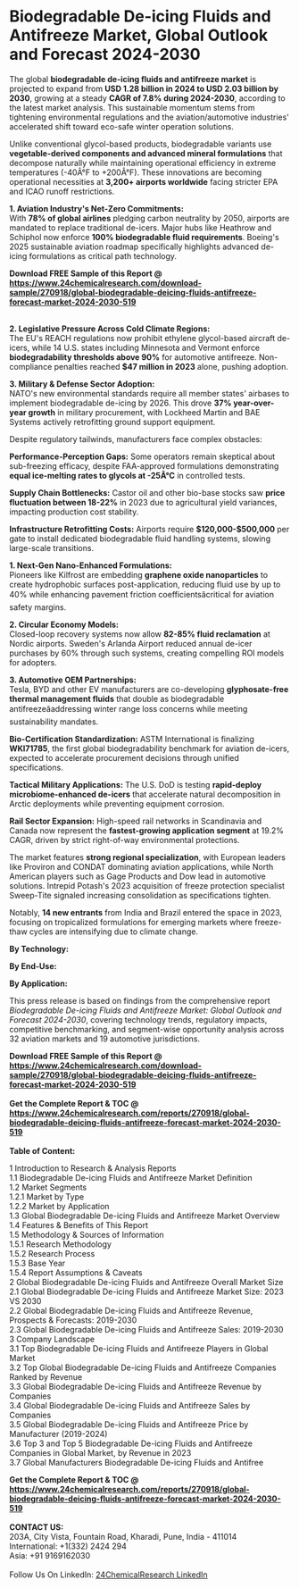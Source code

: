 <h1>Biodegradable De-icing Fluids and Antifreeze Market, Global Outlook and Forecast 2024-2030</h1><p>The global <strong>biodegradable de-icing fluids and antifreeze market</strong> is projected to expand from <strong>USD 1.28 billion in 2024 to USD 2.03 billion by 2030</strong>, growing at a steady <strong>CAGR of 7.8% during 2024-2030</strong>, according to the latest market analysis. This sustainable momentum stems from tightening environmental regulations and the aviation/automotive industries' accelerated shift toward eco-safe winter operation solutions.</p><p>Unlike conventional glycol-based products, biodegradable variants use <strong>vegetable-derived components and advanced mineral formulations</strong> that decompose naturally while maintaining operational efficiency in extreme temperatures (-40Â°F to +200Â°F). These innovations are becoming operational necessities at <strong>3,200+ airports worldwide</strong> facing stricter EPA and ICAO runoff restrictions.</p><p><strong>1. Aviation Industry's Net-Zero Commitments:</strong><br>
With <strong>78% of global airlines</strong> pledging carbon neutrality by 2050, airports are mandated to replace traditional de-icers. Major hubs like Heathrow and Schiphol now enforce <strong>100% biodegradable fluid requirements</strong>. Boeing's 2025 sustainable aviation roadmap specifically highlights advanced de-icing formulations as critical path technology.</p><div><b>Download FREE Sample of this Report @ 
            <a href="https://www.24chemicalresearch.com/download-sample/270918/global-biodegradable-deicing-fluids-antifreeze-forecast-market-2024-2030-519">
            https://www.24chemicalresearch.com/download-sample/270918/global-biodegradable-deicing-fluids-antifreeze-forecast-market-2024-2030-519</a></b></div><br><p><strong>2. Legislative Pressure Across Cold Climate Regions:</strong><br>
The EU's REACH regulations now prohibit ethylene glycol-based aircraft de-icers, while 14 U.S. states including Minnesota and Vermont enforce <strong>biodegradability thresholds above 90%</strong> for automotive antifreeze. Non-compliance penalties reached <strong>$47 million in 2023</strong> alone, pushing adoption.</p><p><strong>3. Military &amp; Defense Sector Adoption:</strong><br>
NATO's new environmental standards require all member states' airbases to implement biodegradable de-icing by 2026. This drove <strong>37% year-over-year growth</strong> in military procurement, with Lockheed Martin and BAE Systems actively retrofitting ground support equipment.</p><p>Despite regulatory tailwinds, manufacturers face complex obstacles:</p><p><strong>Performance-Perception Gaps:</strong> Some operators remain skeptical about sub-freezing efficacy, despite FAA-approved formulations demonstrating <strong>equal ice-melting rates to glycols at -25Â°C</strong> in controlled tests.</p><p><strong>Supply Chain Bottlenecks:</strong> Castor oil and other bio-base stocks saw <strong>price fluctuation between 18-22%</strong> in 2023 due to agricultural yield variances, impacting production cost stability.</p><p><strong>Infrastructure Retrofitting Costs:</strong> Airports require <strong>$120,000-$500,000</strong> per gate to install dedicated biodegradable fluid handling systems, slowing large-scale transitions.</p><p><strong>1. Next-Gen Nano-Enhanced Formulations:</strong><br>
Pioneers like Kilfrost are embedding <strong>graphene oxide nanoparticles</strong> to create hydrophobic surfaces post-application, reducing fluid use by up to 40% while enhancing pavement friction coefficientsâcritical for aviation safety margins.</p><p><strong>2. Circular Economy Models:</strong><br>
Closed-loop recovery systems now allow <strong>82-85% fluid reclamation</strong> at Nordic airports. Sweden's Arlanda Airport reduced annual de-icer purchases by 60% through such systems, creating compelling ROI models for adopters.</p><p><strong>3. Automotive OEM Partnerships:</strong><br>
Tesla, BYD and other EV manufacturers are co-developing <strong>glyphosate-free thermal management fluids</strong> that double as biodegradable antifreezeâaddressing winter range loss concerns while meeting sustainability mandates.</p><p><strong>Bio-Certification Standardization:</strong> ASTM International is finalizing <strong>WKI71785</strong>, the first global biodegradability benchmark for aviation de-icers, expected to accelerate procurement decisions through unified specifications.</p><p><strong>Tactical Military Applications:</strong> The U.S. DoD is testing <strong>rapid-deploy microbiome-enhanced de-icers</strong> that accelerate natural decomposition in Arctic deployments while preventing equipment corrosion.</p><p><strong>Rail Sector Expansion:</strong> High-speed rail networks in Scandinavia and Canada now represent the <strong>fastest-growing application segment</strong> at 19.2% CAGR, driven by strict right-of-way environmental protections.</p><p>The market features <strong>strong regional specialization</strong>, with European leaders like Proviron and CONDAT dominating aviation applications, while North American players such as Gage Products and Dow lead in automotive solutions. Intrepid Potash's 2023 acquisition of freeze protection specialist Sweep-Tite signaled increasing consolidation as specifications tighten.</p><p>Notably, <strong>14 new entrants</strong> from India and Brazil entered the space in 2023, focusing on tropicalized formulations for emerging markets where freeze-thaw cycles are intensifying due to climate change.</p><p><strong>By Technology:</strong></p><p><strong>By End-Use:</strong></p><p><strong>By Application:</strong></p><p>This press release is based on findings from the comprehensive report <em>Biodegradable De-icing Fluids and Antifreeze Market: Global Outlook and Forecast 2024-2030</em>, covering technology trends, regulatory impacts, competitive benchmarking, and segment-wise opportunity analysis across 32 aviation markets and 19 automotive jurisdictions.</p><div><b>Download FREE Sample of this Report @ 
            <a href="https://www.24chemicalresearch.com/download-sample/270918/global-biodegradable-deicing-fluids-antifreeze-forecast-market-2024-2030-519">
            https://www.24chemicalresearch.com/download-sample/270918/global-biodegradable-deicing-fluids-antifreeze-forecast-market-2024-2030-519</a></b></div><br><div><b>Get the Complete Report & TOC @ 
            <a href="https://www.24chemicalresearch.com/reports/270918/global-biodegradable-deicing-fluids-antifreeze-forecast-market-2024-2030-519">
            https://www.24chemicalresearch.com/reports/270918/global-biodegradable-deicing-fluids-antifreeze-forecast-market-2024-2030-519</a></b></div><br>
            <b>Table of Content:</b><p>1 Introduction to Research & Analysis Reports<br />
    1.1 Biodegradable De-icing Fluids and Antifreeze Market Definition<br />
    1.2 Market Segments<br />
        1.2.1 Market by Type<br />
        1.2.2 Market by Application<br />
    1.3 Global Biodegradable De-icing Fluids and Antifreeze Market Overview<br />
    1.4 Features & Benefits of This Report<br />
    1.5 Methodology & Sources of Information<br />
        1.5.1 Research Methodology<br />
        1.5.2 Research Process<br />
        1.5.3 Base Year<br />
        1.5.4 Report Assumptions & Caveats<br />
2 Global Biodegradable De-icing Fluids and Antifreeze Overall Market Size<br />
    2.1 Global Biodegradable De-icing Fluids and Antifreeze Market Size: 2023 VS 2030<br />
    2.2 Global Biodegradable De-icing Fluids and Antifreeze Revenue, Prospects & Forecasts: 2019-2030<br />
    2.3 Global Biodegradable De-icing Fluids and Antifreeze Sales: 2019-2030<br />
3 Company Landscape<br />
    3.1 Top Biodegradable De-icing Fluids and Antifreeze Players in Global Market<br />
    3.2 Top Global Biodegradable De-icing Fluids and Antifreeze Companies Ranked by Revenue<br />
    3.3 Global Biodegradable De-icing Fluids and Antifreeze Revenue by Companies<br />
    3.4 Global Biodegradable De-icing Fluids and Antifreeze Sales by Companies<br />
    3.5 Global Biodegradable De-icing Fluids and Antifreeze Price by Manufacturer (2019-2024)<br />
    3.6 Top 3 and Top 5 Biodegradable De-icing Fluids and Antifreeze Companies in Global Market, by Revenue in 2023<br />
    3.7 Global Manufacturers Biodegradable De-icing Fluids and Antifree</p><div><b>Get the Complete Report & TOC @ 
            <a href="https://www.24chemicalresearch.com/reports/270918/global-biodegradable-deicing-fluids-antifreeze-forecast-market-2024-2030-519">
            https://www.24chemicalresearch.com/reports/270918/global-biodegradable-deicing-fluids-antifreeze-forecast-market-2024-2030-519</a></b></div><br><b>CONTACT US:</b><br>
            203A, City Vista, Fountain Road, Kharadi, Pune, India - 411014<br>
            International: +1(332) 2424 294<br>
            Asia: +91 9169162030 <br><br>
            Follow Us On LinkedIn: <a href="https://www.linkedin.com/company/24chemicalresearch/">24ChemicalResearch LinkedIn</a>